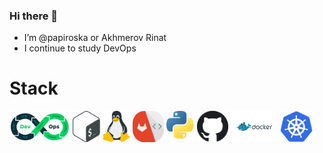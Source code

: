 ### Hi there 👋

- I’m @papiroska or Akhmerov Rinat
- I continue to study DevOps

<!--
**xPapiroskax/xPapiroskax** is a ✨ _special_ ✨ repository because its `README.md` (this file) appears on your GitHub profile.

Here are some ideas to get you started:

- 🔭 I’m currently working on ...
- 🌱 I’m currently learning ...
- 👯 I’m looking to collaborate on ...
- 🤔 I’m looking for help with ...
- 💬 Ask me about ...
- 📫 How to reach me: ...
- 😄 Pronouns: ...
- ⚡ Fun fact: ...
-->


# Stack
<img title="devops" alt="devops" height="50px" src="logo/devops-logo.png" /> <img title="bash" alt="bash" height="50px" src="logo/bash-logo.png" /> <img title="linux" alt="linux" height="50px" src="logo/linux-logo.png" /> <img title="gitlab" alt="gitlab" height="50px" src="logo/gitlab-logo.png" /> <img title="python" alt="python" height="50px" src="logo/python-logo.png" /> <img title="github" alt="github" height="50px" src="logo/github-logo.png" /> <img title="docker" alt="docker" height="50px" src="logo/docker-logo.png" /> <img title="kubernetes" alt="kubernetes" height="50px" src="logo/kubernetes-logo.png" />
